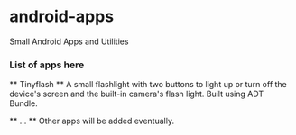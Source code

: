 android-apps
============

Small Android Apps and Utilities

### List of apps here
  ** Tinyflash **
  A small flashlight with two buttons to light up or turn off the device's screen and the built-in camera's flash light. Built using ADT Bundle.
  
  ** ... **
  Other apps will be added eventually.
  

